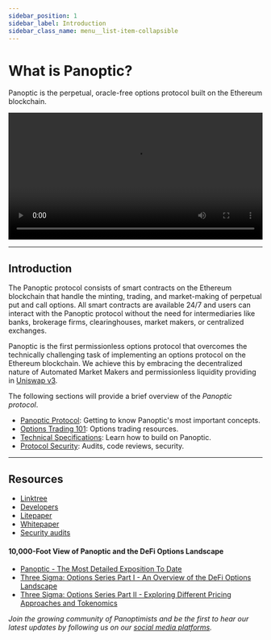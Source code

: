 ```yaml
---
sidebar_position: 1
sidebar_label: Introduction
sidebar_class_name: menu__list-item-collapsible
---
```


# What is Panoptic?

Panoptic is the perpetual, oracle-free options protocol built on the Ethereum blockchain. 

<video src="https://user-images.githubusercontent.com/62954565/223510059-8c057bc5-3957-466d-bbdd-27e2bdea02bb.mp4#t=0.55" preload="metadata" type="video/mp4" width="100%" height="auto" controls>
</video>

---

## Introduction

The Panoptic protocol consists of smart contracts on the Ethereum blockchain that handle the minting, trading, and market-making of perpetual put and call options.
All smart contracts are available 24/7 and users can interact with the Panoptic protocol without the need for intermediaries like banks, brokerage firms, clearinghouses, market makers, or centralized exchanges.

Panoptic is the first permissionless options protocol that overcomes the technically challenging task of implementing an options protocol on the Ethereum blockchain.
We achieve this by embracing the decentralized nature of Automated Market Makers and permissionless liquidity providing in [Uniswap v3](https://uniswap.org/).

The following sections will provide a brief overview of the _Panoptic protocol_.

- [Panoptic Protocol](./panoptic-protocol/overview): Getting to know Panoptic's most important concepts.
- [Options Trading 101](./trading/basic-concepts): Options trading resources.
- [Technical Specifications](./developers/smart-contracts-overview): Learn how to build on Panoptic.
- [Protocol Security](./security/security_audits): Audits, code reviews, security.


---

## Resources
- [Linktree](https://links.panoptic.xyz/all)
- [Developers](./developers/smart-contracts-overview)
- [Litepaper](https://intro.panoptic.xyz/)
- [Whitepaper](https://paper.panoptic.xyz/)
- [Security audits](./security/security_audits)

#### 10,000-Foot View of Panoptic and the DeFi Options Landscape
- [Panoptic - The Most Detailed Exposition To Date](https://blog.panoptic.xyz/panoptic-483c6de77a0e)  
- [Three Sigma: Options Series Part I - An Overview of the DeFi Options Landscape](https://threesigma.xyz/blog/defi-options-landscape)  
- [Three Sigma: Options Series Part II - Exploring Different Pricing Approaches and Tokenomics](https://threesigma.xyz/blog/exploring-options-pricing-tokenomics)

*Join the growing community of Panoptimists and be the first to hear our latest updates by following us on our [social media platforms](https://linktr.ee/panopticxyz).*
